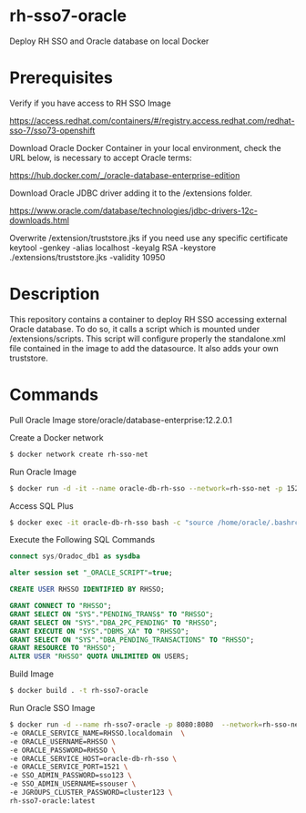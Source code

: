 # rh-sso7-oracle
Deploy RH SSO and Oracle database on local Docker

# Prerequisites
Verify if you have access to RH SSO Image

https://access.redhat.com/containers/#/registry.access.redhat.com/redhat-sso-7/sso73-openshift

Download Oracle Docker Container in your local environment, check the URL below, is necessary to accept Oracle terms:

https://hub.docker.com/_/oracle-database-enterprise-edition

Download Oracle JDBC driver adding it to the /extensions folder.

https://www.oracle.com/database/technologies/jdbc-drivers-12c-downloads.html

Overwrite /extension/truststore.jks if you need use any specific certificate
keytool -genkey -alias localhost -keyalg RSA -keystore ./extensions/truststore.jks -validity 10950

# Description
This repository contains a container to deploy RH SSO  accessing external Oracle database. To do so, it calls a script which is mounted under /extensions/scripts. This script will configure properly the standalone.xml file contained in the image to add the datasource. It also adds your own truststore.

# Commands
Pull Oracle Image store/oracle/database-enterprise:12.2.0.1

Create a Docker network

```bash
$ docker network create rh-sso-net
```

Run Oracle Image
```bash
$ docker run -d -it --name oracle-db-rh-sso --network=rh-sso-net -p 1521:1521 -e DB_SID=RHSSO store/oracle/database-enterprise:12.2.0.1
```

Access SQL Plus
```bash
$ docker exec -it oracle-db-rh-sso bash -c "source /home/oracle/.bashrc; sqlplus /nolog"
```

Execute the Following SQL Commands

```sql
connect sys/Oradoc_db1 as sysdba

alter session set "_ORACLE_SCRIPT"=true;

CREATE USER RHSSO IDENTIFIED BY RHSSO;

GRANT CONNECT TO "RHSSO";
GRANT SELECT ON "SYS"."PENDING_TRANS$" TO "RHSSO";
GRANT SELECT ON "SYS"."DBA_2PC_PENDING" TO "RHSSO";
GRANT EXECUTE ON "SYS"."DBMS_XA" TO "RHSSO";
GRANT SELECT ON "SYS"."DBA_PENDING_TRANSACTIONS" TO "RHSSO";
GRANT RESOURCE TO "RHSSO";
ALTER USER "RHSSO" QUOTA UNLIMITED ON USERS;
```

Build Image
```bash
$ docker build . -t rh-sso7-oracle
```


Run Oracle SSO Image

```bash
$ docker run -d --name rh-sso7-oracle -p 8080:8080  --network=rh-sso-net \
-e ORACLE_SERVICE_NAME=RHSSO.localdomain  \
-e ORACLE_USERNAME=RHSSO \
-e ORACLE_PASSWORD=RHSSO \
-e ORACLE_SERVICE_HOST=oracle-db-rh-sso \
-e ORACLE_SERVICE_PORT=1521 \
-e SSO_ADMIN_PASSWORD=sso123 \
-e SSO_ADMIN_USERNAME=ssouser \
-e JGROUPS_CLUSTER_PASSWORD=cluster123 \
rh-sso7-oracle:latest
```


